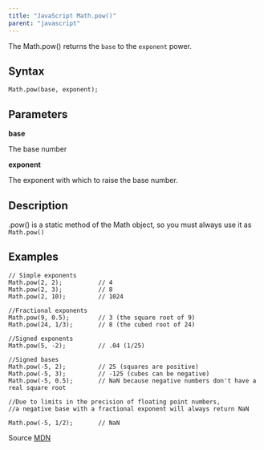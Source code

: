 ```yaml
---
title: "JavaScript Math.pow()"
parent: "javascript"
---
```


The Math.pow() returns the `base` to the `exponent` power.

## Syntax

    Math.pow(base, exponent);

## Parameters

**base**

The base number

**exponent**

The exponent with which to raise the base number.

## Description

.pow() is a static method of the Math object, so you must always use it as `Math.pow()`

## Examples

    // Simple exponents
    Math.pow(2, 2);          // 4
    Math.pow(2, 3);          // 8
    Math.pow(2, 10);         // 1024

    //Fractional exponents
    Math.pow(9, 0.5);        // 3 (the square root of 9)
    Math.pow(24, 1/3);       // 8 (the cubed root of 24)

    //Signed exponents
    Math.pow(5, -2);         // .04 (1/25)

    //Signed bases
    Math.pow(-5, 2);         // 25 (squares are positive)
    Math.pow(-5, 3);         // -125 (cubes can be negative)
    Math.pow(-5, 0.5);       // NaN because negative numbers don't have a real square root

    //Due to limits in the precision of floating point numbers, 
    //a negative base with a fractional exponent will always return NaN

    Math.pow(-5, 1/2);       // NaN

Source [MDN](https://developer.mozilla.org/en-US/docs/Web/JavaScript/Reference/Global_Objects/Math/pow)

